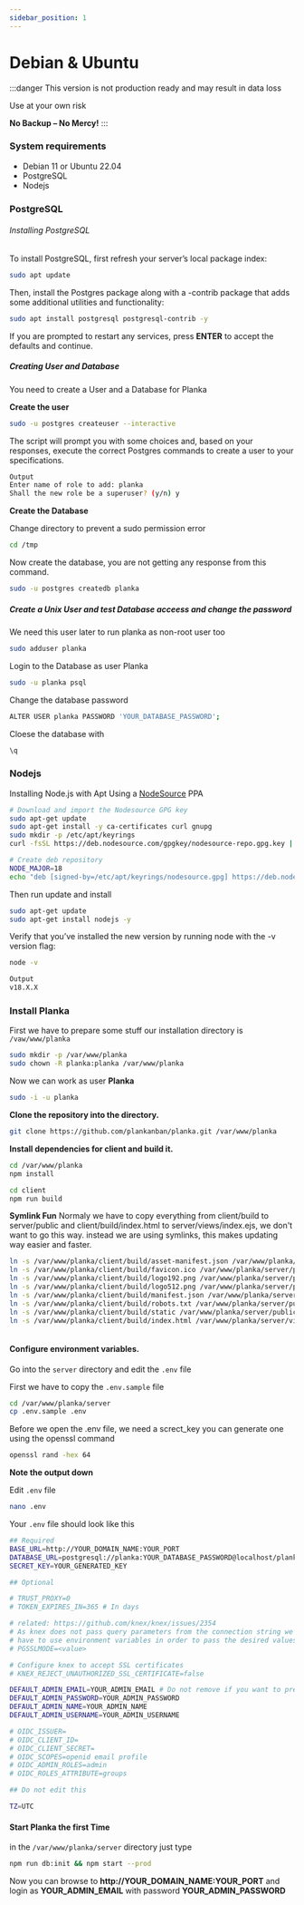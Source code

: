 ```yaml
---
sidebar_position: 1
---
```


# Debian & Ubuntu

:::danger
This version is not production ready and may result in data loss

Use at your own risk

**No Backup – No Mercy!**
:::


### System requirements
 + Debian 11 or Ubuntu 22.04
 + PostgreSQL
 + Nodejs



### PostgreSQL
###### Installing PostgreSQL

To install PostgreSQL, first refresh your server’s local package index:
```bash
sudo apt update
```

Then, install the Postgres package along with a -contrib package that adds some additional utilities and functionality:


```bash
sudo apt install postgresql postgresql-contrib -y
```

If you are prompted to restart any services, press **ENTER** to accept the defaults and continue.

##### Creating User and Database
You need to create a User and a Database for Planka

**Create the user**
```bash
sudo -u postgres createuser --interactive
```


The script will prompt you with some choices and, based on your responses, execute the correct Postgres commands to create a user to your specifications.

```bash
Output
Enter name of role to add: planka
Shall the new role be a superuser? (y/n) y
```



**Create the Database**

Change directory to prevent a sudo permission error 
```bash
cd /tmp
```

Now create the database, you are not getting any response from this command.
```bash
sudo -u postgres createdb planka
```



##### Create a Unix User and test Database acceess and change the password
We need this user later to run planka as non-root user too

```bash
sudo adduser planka
```


Login to the Database as user Planka 
```bash
sudo -u planka psql
```

Change the database password
```bash
ALTER USER planka PASSWORD 'YOUR_DATABASE_PASSWORD';
```

Cloese the database with

```bash
\q
```


### Nodejs
Installing Node.js with Apt Using a [NodeSource](https://github.com/nodesource/distributions#nodejs) PPA

```bash
# Download and import the Nodesource GPG key
sudo apt-get update
sudo apt-get install -y ca-certificates curl gnupg
sudo mkdir -p /etc/apt/keyrings
curl -fsSL https://deb.nodesource.com/gpgkey/nodesource-repo.gpg.key | sudo gpg --dearmor -o /etc/apt/keyrings/nodesource.gpg

# Create deb repository
NODE_MAJOR=18
echo "deb [signed-by=/etc/apt/keyrings/nodesource.gpg] https://deb.nodesource.com/node_$NODE_MAJOR.x nodistro main" | sudo tee /etc/apt/sources.list.d/nodesource.list
```

Then run update and install
```bash
sudo apt-get update
sudo apt-get install nodejs -y
```

Verify that you’ve installed the new version by running node with the -v version flag:
```bash
node -v
```
```bash
Output
v18.X.X
```

### Install Planka
First we have to prepare some stuff 
our installation directory is `/vaw/www/planka`
```bash
sudo mkdir -p /var/www/planka
sudo chown -R planka:planka /var/www/planka
```

Now we can work as user **Planka**

```bash
sudo -i -u planka
```

**Clone the repository into the directory.**
```bash
git clone https://github.com/plankanban/planka.git /var/www/planka
```



**Install dependencies for client and build it.**

```bash
cd /var/www/planka
npm install

cd client
npm run build
```

**Symlink Fun**
Normaly we have to copy everything from client/build to server/public and client/build/index.html to server/views/index.ejs, we don't want to go this way.
instead we are using symlinks, this makes updating way easier and faster.


```bash
ln -s /var/www/planka/client/build/asset-manifest.json /var/www/planka/server/public/asset-manifest.json
ln -s /var/www/planka/client/build/favicon.ico /var/www/planka/server/public/favicon.ico
ln -s /var/www/planka/client/build/logo192.png /var/www/planka/server/public/logo192.png
ln -s /var/www/planka/client/build/logo512.png /var/www/planka/server/public/logo512.png
ln -s /var/www/planka/client/build/manifest.json /var/www/planka/server/public/manifest.json
ln -s /var/www/planka/client/build/robots.txt /var/www/planka/server/public/robots.txt
ln -s /var/www/planka/client/build/static /var/www/planka/server/public/static
ln -s /var/www/planka/client/build/index.html /var/www/planka/server/views/index.ejs
```





```bash

```

#### Configure environment variables.
Go into the ``server`` directory and edit the ``.env`` file

First we have to copy the ``.env.sample`` file
```bash
cd /var/www/planka/server
cp .env.sample .env
```

Before we open the .env file, we need a screct_key 
you can generate one using the openssl command 

```bash
openssl rand -hex 64
```
**Note the output down**


Edit ``.env`` file
```bash
nano .env
```

Your ``.env`` file should look like this 

```bash
## Required
BASE_URL=http://YOUR_DOMAIN_NAME:YOUR_PORT
DATABASE_URL=postgresql://planka:YOUR_DATABASE_PASSWORD@localhost/planka
SECRET_KEY=YOUR_GENERATED_KEY

## Optional

# TRUST_PROXY=0
# TOKEN_EXPIRES_IN=365 # In days

# related: https://github.com/knex/knex/issues/2354
# As knex does not pass query parameters from the connection string we
# have to use environment variables in order to pass the desired values, e.g.
# PGSSLMODE=<value>

# Configure knex to accept SSL certificates
# KNEX_REJECT_UNAUTHORIZED_SSL_CERTIFICATE=false

DEFAULT_ADMIN_EMAIL=YOUR_ADMIN_EMAIL # Do not remove if you want to prevent this user from being edited/deleted
DEFAULT_ADMIN_PASSWORD=YOUR_ADMIN_PASSWORD
DEFAULT_ADMIN_NAME=YOUR_ADMIN_NAME
DEFAULT_ADMIN_USERNAME=YOUR_ADMIN_USERNAME

# OIDC_ISSUER=
# OIDC_CLIENT_ID=
# OIDC_CLIENT_SECRET=
# OIDC_SCOPES=openid email profile
# OIDC_ADMIN_ROLES=admin
# OIDC_ROLES_ATTRIBUTE=groups

## Do not edit this

TZ=UTC
```



#### Start Planka the first Time
in the ``/var/www/planka/server`` directory just type 

```bash
npm run db:init && npm start --prod
```

Now you can browse to **http://YOUR_DOMAIN_NAME:YOUR_PORT** and login as **YOUR_ADMIN_EMAIL** with password **YOUR_ADMIN_PASSWORD**
